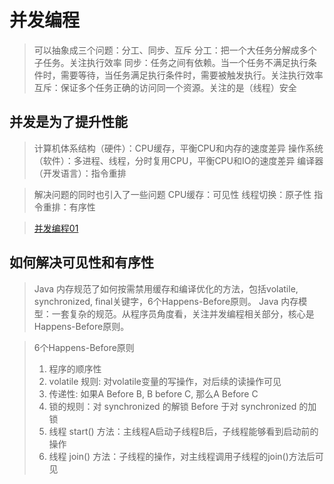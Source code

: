 # 并发编程
> 可以抽象成三个问题：分工、同步、互斥
> 分工：把一个大任务分解成多个子任务。关注执行效率
> 同步：任务之间有依赖。当一个任务不满足执行条件时，需要等待，当任务满足执行条件时，需要被触发执行。关注执行效率
> 互斥：保证多个任务正确的访问同一个资源。关注的是（线程）安全

## 并发是为了提升性能
> 计算机体系结构（硬件）：CPU缓存，平衡CPU和内存的速度差异
> 操作系统（软件）：多进程、线程，分时复用CPU，平衡CPU和IO的速度差异
> 编译器（开发语言）：指令重排

> 解决问题的同时也引入了一些问题
> CPU缓存：可见性
> 线程切换：原子性
> 指令重排：有序性

> [并发编程01](https://time.geekbang.org/column/article/83682)


## 如何解决可见性和有序性
> Java 内存规范了如何按需禁用缓存和编译优化的方法，包括volatile, synchronized, final关键字，6个Happens-Before原则。
> Java 内存模型：一套复杂的规范。从程序员角度看，关注并发编程相关部分，核心是Happens-Before原则。

> 6个Happens-Before原则
> 1. 程序的顺序性
> 2. volatile 规则: 对volatile变量的写操作，对后续的读操作可见
> 3. 传递性: 如果A Before B, B before C, 那么A Before C
> 4. 锁的规则：对 synchronized 的解锁 Before 于对 synchronized 的加锁
> 5. 线程 start() 方法：主线程A启动子线程B后，子线程能够看到启动前的操作
> 6. 线程 join() 方法：子线程的操作，对主线程调用子线程的join()方法后可见